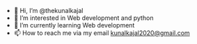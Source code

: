 - 👋 Hi, I’m @thekunalkajal
- 👀 I’m interested in Web development and python
- 🌱 I’m currently learning Web development
- 📫 How to reach me via my email kunalkajal2020@gmail.com

<!---
thekunalkajal/thekunalkajal is a ✨ special ✨ repository because its `README.md` (this file) appears on your GitHub profile.
You can click the Preview link to take a look at your changes.
--->
